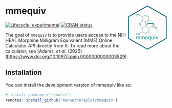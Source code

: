 
<!-- README.md is generated from README.Rmd. Please edit that file -->

# mmequiv <img src="man/figures/logo.png" align="right" height="139" alt="" />

<!-- badges: start -->

[![Lifecycle:
experimental](https://img.shields.io/badge/lifecycle-experimental-orange.svg)](https://lifecycle.r-lib.org/articles/stages.html#experimental)
[![CRAN
status](https://www.r-pkg.org/badges/version/mmequiv)](https://CRAN.R-project.org/package=mmequiv)
<!-- badges: end -->

The goal of `mmequiv` is to provide users access to the NIH HEAL
Morphine Milligram Equivalent (MME) Online Calculator API directly from
R. To read more about the calculator, see \[Adams, *et al*.
(2025)(<https://www.doi.org/10.1097/j.pain.0000000000003529>).

## Installation

You can install the development version of mmequiv like so:

``` r
# install.packages("remotes")
remotes::install_github('KennethATaylor/mmequiv')
```
